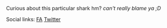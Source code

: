 Curious about this particular shark hm?
_can't really blame ya ;D_

Social links:
[FA](https://www.furaffinity.net/user/jososhark)
[Twitter](https://twitter.com/JosoShark)


<!---
JosoShark/JosoShark is a ✨ special ✨ repository because its `README.md` (this file) appears on your GitHub profile.
You can click the Preview link to take a look at your changes.
--->
